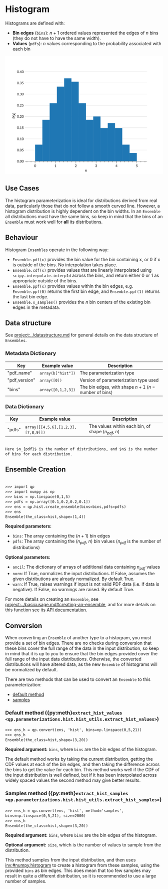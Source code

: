 # Histogram

Histograms are defined with:

- **Bin edges** (`bins`): $n+1$ ordered values represented the edges of $n$ bins (they do not have to have the same width).
- **Values** (`pdfs`): $n$ values corresponding to the probability associated with each bin

![hist-example](../../assets/hist-example.svg)

## Use Cases

The histogram parameterization is ideal for distributions derived from real data, particularly those that do not follow a smooth curved line. However, a histogram distribution is highly dependent on the bin widths. In an `Ensemble` all distributions must have the same bins, so keep in mind that the bins of an `Ensemble` must work well for **all** its distributions.

## Behaviour

Histogram `Ensembles` operate in the following way:

- `Ensemble.pdf(x)` provides the bin value for the bin containing x, or 0 if x is outside of the bins. No interpolation takes place.
- `Ensemble.cdf(x)` provides values that are linearly interpolated using `scipy.interpolate.interp1d` across the bins, and return either 0 or 1 as appropriate outside of the bins.
- `Ensemble.ppf(x)` provides values within the bin edges, e.g. `Ensemble.ppf(0)` returns the first bin edge, and `Ensemble.ppf(1)` returns the last bin edge.
- `Ensemble.x_samples()` provides the $n$ bin centers of the existing bin edges in the metadata.

## Data structure

See <project:../datastructure.md> for general details on the data structure of `Ensembles`.

### Metadata Dictionary

| Key           | Example value      | Description                                            |
| ------------- | ------------------ | ------------------------------------------------------ |
| "pdf_name"    | `array(b["hist"])` | The parameterization type                              |
| "pdf_version" | `array([0])`       | Version of parameterization type used                  |
| "bins"        | `array([0,1,2,3])` | The bin edges, with shape $n+1$ ($n$ = number of bins) |

### Data Dictionary

| Key    | Example value                      | Description                                           |
| ------ | ---------------------------------- | ----------------------------------------------------- |
| "pdfs" | `array([[4,5,6],[1,2,3],[7,8,9]])` | The values within each bin, of shape ($n_{pdf}$, $n$) |

```{note}

Here $n_{pdf}$ is the number of distributions, and $n$ is the number of bins for each distribution.

```

## Ensemble Creation

```{doctest}

>>> import qp
>>> import numpy as np
>>> bins = np.linspace(0,1,5)
>>> pdfs = np.array([0.1,0.2,0.2,0.1])
>>> ens = qp.hist.create_ensemble(bins=bins,pdfs=pdfs)
>>> ens
Ensemble(the_class=hist,shape=(1,4))

```

**Required parameters:**

- `bins`: The array containing the ($n+1$) bin edges
- `pdfs`: The array containing the ($n_{pdf}$, $n$) bin values ($n_{pdf}$ is the number of distributions)

**Optional parameters:**

- `ancil`: The dictionary of arrays of additional data containing $n_{pdf}$ values
- `norm`: If True, normalizes the input distributions. If False, assumes the given distributions are already normalized. By default True.
- `warn`: If True, raises warnings if input is not valid PDF data (i.e. if data is negative). If False, no warnings are raised. By default True.

For more details on creating an `Ensemble`, see <project:../basicusage.md#creating-an-ensemble>, and for more details on this function see its [API documentation](#qp.hist_gen.create_ensemble).

## Conversion

When converting an `Ensemble` of another type to a histogram, you must provide a set of bin edges. There are no checks during conversion that these bins cover the full range of the data in the input distribution, so keep in mind that it is up to you to ensure that the bin edges provided cover the full range of the input data distributions. Otherwise, the converted distributions will have altered data, as the new `Ensemble` of histograms will be normalized by default.

There are two methods that can be used to convert an `Ensemble` to this parameterization:

- [default method](#qp.parameterizations.hist.hist_utils.extract_hist_values)
- [samples](#qp.parameterizations.hist.hist_utils.extract_hist_samples)

### Default method ({py:meth}`extract_hist_values <qp.parameterizations.hist.hist_utils.extract_hist_values>`)

```{doctest}
>>> ens_h = qp.convert(ens, 'hist', bins=np.linspace(0,5,21))
>>> ens_h
Ensemble(the_class=hist,shape=(3,20))
```

**Required argument:** `bins`, where `bins` are the bin edges of the histogram.

The default method works by taking the current distribution, getting the CDF values at each of the bin edges, and then taking the difference across the bins to get the value for each bin. This method works well if the CDF of the input distribution is well defined, but if it has been interpolated across widely spaced values the second method may give better results.

### Samples method ({py:meth}`extract_hist_samples <qp.parameterizations.hist.hist_utils.extract_hist_samples>`)

```{doctest}
>>> ens_h = qp.convert(ens, 'hist', method='samples', bins=np.linspace(0,5,21), size=2000)
>>> ens_h
Ensemble(the_class=hist,shape=(3,20))
```

**Required argument:** `bins`, where `bins` are the bin edges of the histogram.

**Optional argument:** `size`, which is the number of values to sample from the distribution.

This method samples from the input distribution, and then uses <inv:#numpy.histogram> to create a histogram from these samples, using the provided `bins` as bin edges. This does mean that too few samples may result in quite a different distribution, so it is recommended to use a large number of samples.
